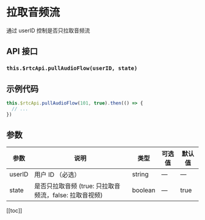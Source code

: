 # 拉取音频流 <BadgeTip text="异步接口" type="green"></BadgeTip>

通过 userID 控制是否只拉取音频流

## API 接口

### `this.$rtcApi.pullAudioFlow(userID, state)`

## 示例代码

```js
this.$rtcApi.pullAudioFlow(101, true).then(() => {
  // ...
})
```

## 参数

| 参数   | 说明                                                   | 类型    | 可选值 | 默认值 |
| ------ | ------------------------------------------------------ | ------- | ------ | ------ |
| userID | 用户 ID （必选）                                       | string  | —      | —      |
| state  | 是否只拉取音频 (true: 只拉取音频流，false: 拉取音视频) | boolean | —      | true   |

[[toc]]
